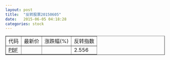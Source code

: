 ```yaml
---
layout: post
title:  "反转股票20150605"
date:   2015-06-05 04:18:28
categories: stock
---
```


<script type="text/javascript">
var stockList = []
stockList.push('gb_pbf');
</script>

<table border="1">
 <tr>
 <td>代码</td>
  <td>最新价</td>
  <td>涨跌幅(%)</td>
 <td>反转指数</td>
</tr>
  <tr id="pbf"><td><a href="http://stock.finance.sina.com.cn/usstock/quotes/PBF.html" target="_blank">PBF</a></td><td></td><td></td><td>2.556</td></tr>
</table>
